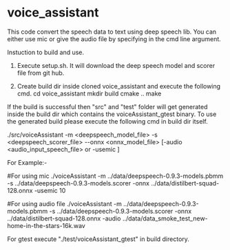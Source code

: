 # voice_assistant

This code convert the speech data to text using deep speech lib. You can either use mic or give the audio file by specifying in the cmd line argument.

Instuction to build and use.
1. Execute setup.sh. It will download the deep speech model and scorer file from git hub.

2. Create build dir inside cloned voice_assistant and execute the following cmd.
   cd voice_assistant
   mkdir build
   cmake ..
   make

If the build is successful then "src" and "test" folder will get generated inside the build dir which contains the voiceAssistant_gtest binary.
To use the generated build please execute the following cmd in build dir itself.

./src/voiceAssistant -m <deepspeech_model_file> -s <deepspeech_scorer_file> --onnx <onnx_model_file> [-audio <audio_input_speech_file> or -usemic <duration>]

For Example:-

#For using mic
./voiceAssistant -m ../data/deepspeech-0.9.3-models.pbmm -s ../data/deepspeech-0.9.3-models.scorer -onnx ../data/distilbert-squad-128.onnx  -usemic 10

#For using audio file
./voiceAssistant -m ../data/deepspeech-0.9.3-models.pbmm -s ../data/deepspeech-0.9.3-models.scorer -onnx ../data/distilbert-squad-128.onnx  -audio ../data/data_smoke_test_new-home-in-the-stars-16k.wav

For gtest execute "./test/voiceAssistant_gtest" in build directory.
